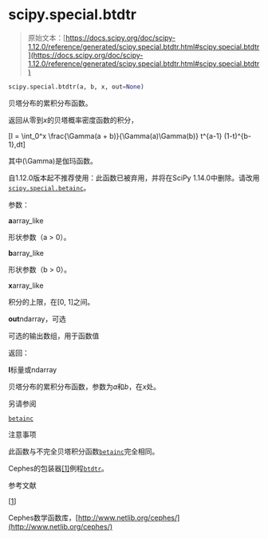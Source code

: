 # scipy.special.btdtr

> 原始文本：[https://docs.scipy.org/doc/scipy-1.12.0/reference/generated/scipy.special.btdtr.html#scipy.special.btdtr](https://docs.scipy.org/doc/scipy-1.12.0/reference/generated/scipy.special.btdtr.html#scipy.special.btdtr)

```py
scipy.special.btdtr(a, b, x, out=None)
```

贝塔分布的累积分布函数。

返回从零到*x*的贝塔概率密度函数的积分，

\[I = \int_0^x \frac{\Gamma(a + b)}{\Gamma(a)\Gamma(b)} t^{a-1} (1-t)^{b-1}\,dt\]

其中\(\Gamma\)是伽玛函数。

自1.12.0版本起不推荐使用：此函数已被弃用，并将在SciPy 1.14.0中删除。请改用[`scipy.special.betainc`](scipy.special.betainc.html#scipy.special.betainc "scipy.special.betainc")。

参数：

**a**array_like

形状参数（a > 0）。

**b**array_like

形状参数（b > 0）。

**x**array_like

积分的上限，在[0, 1]之间。

**out**ndarray，可选

可选的输出数组，用于函数值

返回：

**I**标量或ndarray

贝塔分布的累积分布函数，参数为*a*和*b*，在*x*处。

另请参阅

[`betainc`](scipy.special.betainc.html#scipy.special.betainc "scipy.special.betainc")

注意事项

此函数与不完全贝塔积分函数[`betainc`](scipy.special.betainc.html#scipy.special.betainc "scipy.special.betainc")完全相同。

Cephes的包装器[[1]](#re6cf6fea3749-1)例程[`btdtr`](#scipy.special.btdtr "scipy.special.btdtr")。

参考文献

[[1](#id1)]

Cephes数学函数库，[http://www.netlib.org/cephes/](http://www.netlib.org/cephes/)
